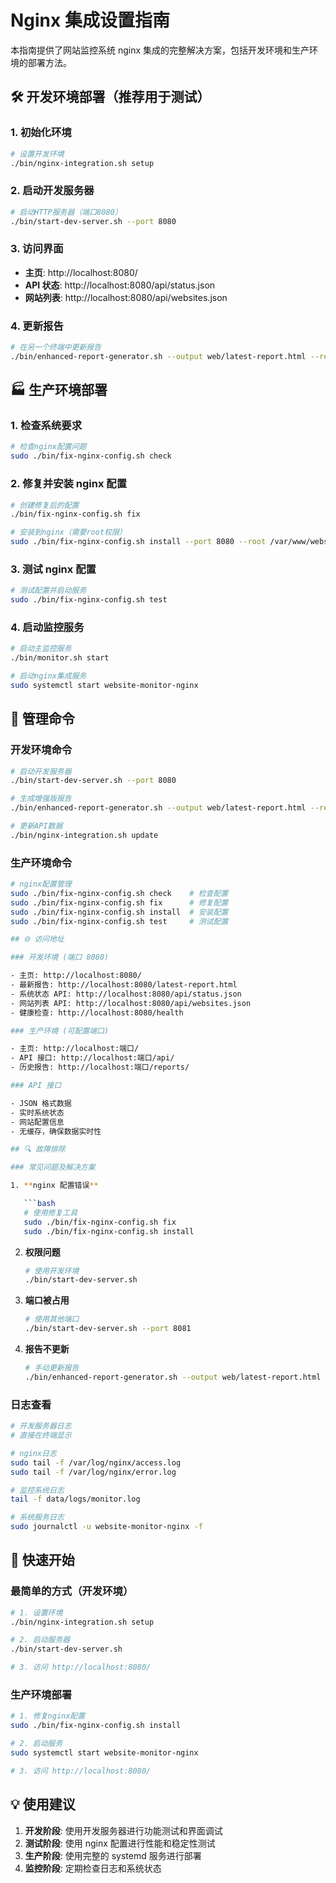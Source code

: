 # Nginx 集成设置指南

本指南提供了网站监控系统 nginx 集成的完整解决方案，包括开发环境和生产环境的部署方法。

## 🛠️ 开发环境部署（推荐用于测试）

### 1. 初始化环境

```bash
# 设置开发环境
./bin/nginx-integration.sh setup
```

### 2. 启动开发服务器

```bash
# 启动HTTP服务器（端口8080）
./bin/start-dev-server.sh --port 8080
```

### 3. 访问界面

- **主页**: http://localhost:8080/
- **API 状态**: http://localhost:8080/api/status.json
- **网站列表**: http://localhost:8080/api/websites.json

### 4. 更新报告

```bash
# 在另一个终端中更新报告
./bin/enhanced-report-generator.sh --output web/latest-report.html --refresh 60
```

## 🏭 生产环境部署

### 1. 检查系统要求

```bash
# 检查nginx配置问题
sudo ./bin/fix-nginx-config.sh check
```

### 2. 修复并安装 nginx 配置

```bash
# 创建修复后的配置
./bin/fix-nginx-config.sh fix

# 安装到nginx（需要root权限）
sudo ./bin/fix-nginx-config.sh install --port 8080 --root /var/www/website-monitor
```

### 3. 测试 nginx 配置

```bash
# 测试配置并启动服务
sudo ./bin/fix-nginx-config.sh test
```

### 4. 启动监控服务

```bash
# 启动主监控服务
./bin/monitor.sh start

# 启动nginx集成服务
sudo systemctl start website-monitor-nginx
```

## 🔧 管理命令

### 开发环境命令

```bash
# 启动开发服务器
./bin/start-dev-server.sh --port 8080

# 生成增强版报告
./bin/enhanced-report-generator.sh --output web/latest-report.html --refresh 60

# 更新API数据
./bin/nginx-integration.sh update
```

### 生产环境命令

````bash
# nginx配置管理
sudo ./bin/fix-nginx-config.sh check    # 检查配置
sudo ./bin/fix-nginx-config.sh fix      # 修复配置
sudo ./bin/fix-nginx-config.sh install  # 安装配置
sudo ./bin/fix-nginx-config.sh test     # 测试配置

## 🌐 访问地址

### 开发环境 (端口 8080)

- 主页: http://localhost:8080/
- 最新报告: http://localhost:8080/latest-report.html
- 系统状态 API: http://localhost:8080/api/status.json
- 网站列表 API: http://localhost:8080/api/websites.json
- 健康检查: http://localhost:8080/health

### 生产环境 (可配置端口)

- 主页: http://localhost:端口/
- API 接口: http://localhost:端口/api/
- 历史报告: http://localhost:端口/reports/

### API 接口

- JSON 格式数据
- 实时系统状态
- 网站配置信息
- 无缓存，确保数据实时性

## 🔍 故障排除

### 常见问题及解决方案

1. **nginx 配置错误**

   ```bash
   # 使用修复工具
   sudo ./bin/fix-nginx-config.sh fix
   sudo ./bin/fix-nginx-config.sh install
````

2. **权限问题**

   ```bash
   # 使用开发环境
   ./bin/start-dev-server.sh
   ```

3. **端口被占用**

   ```bash
   # 使用其他端口
   ./bin/start-dev-server.sh --port 8081
   ```

4. **报告不更新**
   ```bash
   # 手动更新报告
   ./bin/enhanced-report-generator.sh --output web/latest-report.html
   ```

### 日志查看

```bash
# 开发服务器日志
# 直接在终端显示

# nginx日志
sudo tail -f /var/log/nginx/access.log
sudo tail -f /var/log/nginx/error.log

# 监控系统日志
tail -f data/logs/monitor.log

# 系统服务日志
sudo journalctl -u website-monitor-nginx -f
```

## 🚀 快速开始

### 最简单的方式（开发环境）

```bash
# 1. 设置环境
./bin/nginx-integration.sh setup

# 2. 启动服务器
./bin/start-dev-server.sh

# 3. 访问 http://localhost:8080/
```

### 生产环境部署

```bash
# 1. 修复nginx配置
sudo ./bin/fix-nginx-config.sh install

# 2. 启动服务
sudo systemctl start website-monitor-nginx

# 3. 访问 http://localhost:8080/
```

## 💡 使用建议

1. **开发阶段**: 使用开发服务器进行功能测试和界面调试
2. **测试阶段**: 使用 nginx 配置进行性能和稳定性测试
3. **生产阶段**: 使用完整的 systemd 服务进行部署
4. **监控阶段**: 定期检查日志和系统状态
